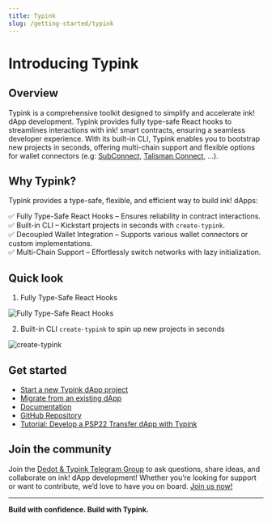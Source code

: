 ```yaml
---
title: Typink
slug: /getting-started/typink
---
```


# Introducing Typink

## Overview

Typink is a comprehensive toolkit designed to simplify and accelerate ink! dApp development. Typink provides fully type-safe React hooks to streamlines interactions with ink! smart contracts, ensuring a seamless developer experience. With its built-in CLI, Typink enables you to bootstrap new projects in seconds, offering multi-chain support and flexible options for wallet connectors (e.g: [SubConnect](https://github.com/Koniverse/SubConnect-v2), [Talisman Connect](https://github.com/TalismanSociety/talisman-connect), ...).

## Why Typink?

Typink provides a type-safe, flexible, and efficient way to build ink! dApps:

✅ Fully Type-Safe React Hooks – Ensures reliability in contract interactions. <br/>
✅ Built-in CLI – Kickstart projects in seconds with `create-typink`. <br/>
✅ Decoupled Wallet Integration – Supports various wallet connectors or custom implementations. <br/>
✅ Multi-Chain Support – Effortlessly switch networks with lazy initialization. <br/>


## Quick look

1. Fully Type-Safe React Hooks

![Fully Type-Safe React Hooks](https://docs.dedot.dev/~gitbook/image?url=https%3A%2F%2F486742009-files.gitbook.io%2F%7E%2Ffiles%2Fv0%2Fb%2Fgitbook-x-prod.appspot.com%2Fo%2Fspaces%252FMrQp7F5eE70nr7yUHeEZ%252Fuploads%252F0O9vuGWWnB13Bt1sW28o%252Ftypink-suggestions.gif%3Falt%3Dmedia%26token%3Dd4ac08dc-0286-42ad-835a-a53038f7a74c&width=768&dpr=2&quality=100&sign=f35c0200&sv=2)

2. Built-in CLI `create-typink` to spin up new projects in seconds

![create-typink](https://docs.dedot.dev/~gitbook/image?url=https%3A%2F%2F486742009-files.gitbook.io%2F%7E%2Ffiles%2Fv0%2Fb%2Fgitbook-x-prod.appspot.com%2Fo%2Fspaces%252FMrQp7F5eE70nr7yUHeEZ%252Fuploads%252FqzCwGVTJqyrqi8MSC6aW%252Fimage.png%3Falt%3Dmedia%26token%3D03aacbe8-996c-4c32-8284-c340570e512a&width=768&dpr=2&quality=100&sign=489982ed&sv=2)

## Get started

- [Start a new Typink dApp project](https://docs.dedot.dev/typink/getting-started/start-a-new-dapp)
- [Migrate from an existing dApp](https://docs.dedot.dev/typink/getting-started/migrate-from-existing-dapp)
- [Documentation](https://docs.dedot.dev/typink)
- [GitHub Repository](https://github.com/dedotdev/typink)
- [Tutorial: Develop a PSP22 Transfer dApp with Typink](https://docs.dedot.dev/help-and-faq/tutorials/develop-ink-dapp-using-typink)

## Join the community

Join the [Dedot & Typink Telegram Group](https://t.me/JoinDedot) to ask questions, share ideas, and collaborate on ink! dApp development! Whether you’re looking for support or want to contribute, we’d love to have you on board. [Join us now!](https://t.me/JoinDedot)

---
**Build with confidence. Build with Typink.**
